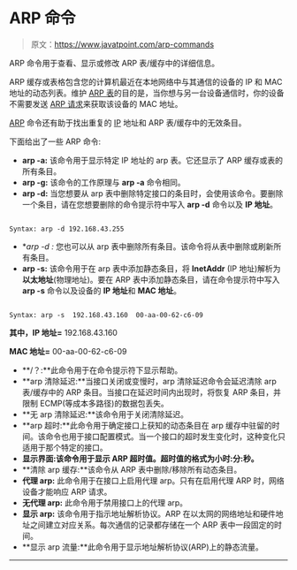 # ARP 命令

> 原文：<https://www.javatpoint.com/arp-commands>

ARP 命令用于查看、显示或修改 ARP 表/缓存中的详细信息。

ARP 缓存或表格包含您的计算机最近在本地网络中与其通信的设备的 IP 和 MAC 地址的动态列表。维护 [ARP 表](https://www.javatpoint.com/arp-table)的目的是，当你想与另一台设备通信时，你的设备不需要发送 [ARP 请求](arp-request)来获取该设备的 MAC 地址。

[ARP](address-resolution-protocol) 命令还有助于找出重复的 [IP](https://www.javatpoint.com/ip-full-form) 地址和 ARP 表/缓存中的无效条目。

下面给出了一些 ARP 命令:

*   **arp -a:** 该命令用于显示特定 IP 地址的 arp 表。它还显示了 ARP 缓存或表的所有条目。
*   **arp -g:** 该命令的工作原理与 **arp -a** 命令相同。
*   **arp -d:** 当您想要从 arp 表中删除特定接口的条目时，会使用该命令。要删除一个条目，请在您想要删除的命令提示符中写入 **arp -d** 命令以及 **IP 地址**。

```

Syntax: arp -d 192.168.43.255

```

*   **arp -d *:** 您也可以从 arp 表中删除所有条目。该命令将从表中删除或刷新所有条目。
*   **arp -s:** 该命令用于在 arp 表中添加静态条目，将 **InetAddr** (IP 地址)解析为**以太地址**(物理地址)。要在 ARP 表中添加静态条目，请在命令提示符中写入 **arp -s** 命令以及设备的 **IP 地址**和 **MAC 地址**。

```

Syntax: arp -s  192.168.43.160  00-aa-00-62-c6-09

```

**其中，IP 地址=** 192.168.43.160

**MAC 地址=** 00-aa-00-62-c6-09

*   **/？:**此命令用于在命令提示符下显示帮助。
*   **arp 清除延迟:**当接口关闭或变慢时，arp 清除延迟命令会延迟清除 arp 表/缓存中的 ARP 条目。当接口在延迟时间内出现时，将恢复 ARP 条目，并限制 ECMP(等成本多路径)的数据包丢失。
*   **无 arp 清除延迟:**该命令用于关闭清除延迟。
*   **arp 超时:**此命令用于确定接口上获知的动态条目在 arp 缓存中驻留的时间。该命令也用于接口配置模式。当一个接口的超时发生变化时，这种变化只适用于那个特定的接口。
*   **显示界面:**该命令用于显示 ARP 超时值。超时值的格式为**小时:分:秒。**
*   **清除 arp 缓存:**该命令从 ARP 表中删除/移除所有动态条目。
*   **代理 arp:** 此命令用于在接口上启用代理 arp。只有在启用代理 ARP 时，网络设备才能响应 ARP 请求。
*   **无代理 arp:** 此命令用于禁用接口上的代理 arp。
*   **显示 arp:** 该命令用于指示地址解析协议。ARP 在以太网的网络地址和硬件地址之间建立对应关系。每次通信的记录都存储在一个 ARP 表中一段固定的时间。
*   **显示 arp 流量:**此命令用于显示地址解析协议(ARP)上的静态流量。

* * *